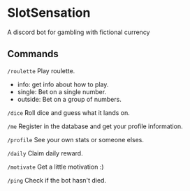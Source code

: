 # SlotSensation
A discord bot for gambling with fictional currency

## Commands

`/roulette` Play roulette.
  - info: get info about how to play.
  - single: Bet on a single number.
  - outside: Bet on a group of numbers.

`/dice` Roll dice and guess what it lands on.

`/me` Register in the database and get your profile information.

`/profile` See your own stats or someone elses.

`/daily` Claim daily reward.

`/motivate` Get a little motivation :)

`/ping` Check if the bot hasn't died.
